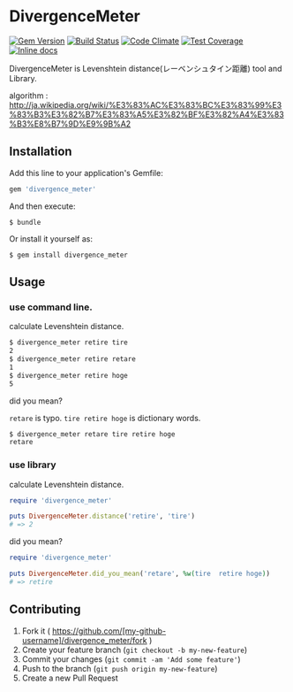 # DivergenceMeter

[![Gem Version](https://badge.fury.io/rb/divergence_meter.svg)](http://badge.fury.io/rb/divergence_meter)
[![Build Status](https://travis-ci.org/sugamasao/divergence_meter.svg)](https://travis-ci.org/sugamasao/divergence_meter)
[![Code Climate](https://codeclimate.com/github/sugamasao/divergence_meter/badges/gpa.svg)](https://codeclimate.com/github/sugamasao/divergence_meter)
[![Test Coverage](https://codeclimate.com/github/sugamasao/divergence_meter/badges/coverage.svg)](https://codeclimate.com/github/sugamasao/divergence_meter)
[![Inline docs](http://inch-ci.org/github/sugamasao/divergence_meter.svg?branch=master)](http://inch-ci.org/github/sugamasao/divergence_meter)

DivergenceMeter is Levenshtein distance(レーベンシュタイン距離) tool and Library.

algorithm : http://ja.wikipedia.org/wiki/%E3%83%AC%E3%83%BC%E3%83%99%E3%83%B3%E3%82%B7%E3%83%A5%E3%82%BF%E3%82%A4%E3%83%B3%E8%B7%9D%E9%9B%A2

## Installation

Add this line to your application's Gemfile:

```ruby
gem 'divergence_meter'
```

And then execute:

    $ bundle

Or install it yourself as:

    $ gem install divergence_meter

## Usage

### use command line.

calculate Levenshtein distance.

```sh
$ divergence_meter retire tire
2
$ divergence_meter retire retare
1
$ divergence_meter retire hoge
5
```

did you mean?

`retare` is typo. `tire retire hoge` is dictionary words.

```sh
$ divergence_meter retare tire retire hoge
retare
```

### use library

calculate Levenshtein distance.

```ruby
require 'divergence_meter'

puts DivergenceMeter.distance('retire', 'tire')
# => 2
```

did you mean?

```ruby
require 'divergence_meter'

puts DivergenceMeter.did_you_mean('retare', %w(tire  retire hoge))
# => retire
```

## Contributing

1. Fork it ( https://github.com/[my-github-username]/divergence_meter/fork )
2. Create your feature branch (`git checkout -b my-new-feature`)
3. Commit your changes (`git commit -am 'Add some feature'`)
4. Push to the branch (`git push origin my-new-feature`)
5. Create a new Pull Request
